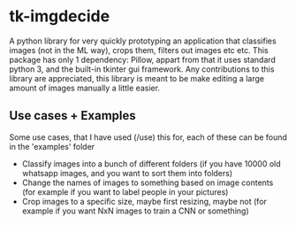 # tk-imgdecide

A python library for very quickly prototyping an application that classifies images (not in the ML way), crops them, filters out images etc etc.
This package has only 1 dependency: Pillow, appart from that it uses standard python 3, and the built-in tkinter gui framework.
Any contributions to this library are appreciated, this library is meant to be make editing a large amount of images manually a little easier.

## Use cases + Examples

Some use cases, that I have used (/use) this for, each of these can be found in the 'examples' folder
 - Classify images into a bunch of different folders (if you have 10000 old whatsapp images, and you want to sort them into folders)
 - Change the names of images to something based on image contents (for example if you want to label people in your pictures)
 - Crop images to a specific size, maybe first resizing, maybe not (for example if you want NxN images to train a CNN or something)
